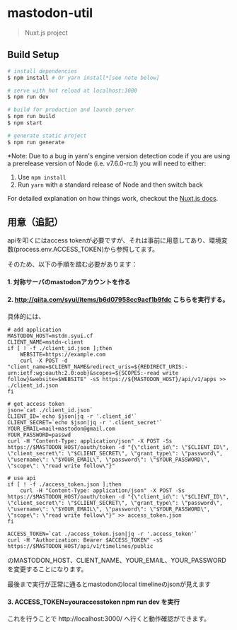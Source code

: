 # mastodon-util

> Nuxt.js project

## Build Setup

``` bash
# install dependencies
$ npm install # Or yarn install*[see note below]

# serve with hot reload at localhost:3000
$ npm run dev

# build for production and launch server
$ npm run build
$ npm start

# generate static project
$ npm run generate
```

*Note: Due to a bug in yarn's engine version detection code if you are
using a prerelease version of Node (i.e. v7.6.0-rc.1) you will need to either:
  1. Use `npm install`
  2. Run `yarn` with a standard release of Node and then switch back

For detailed explanation on how things work, checkout the [Nuxt.js docs](https://github.com/nuxt/nuxt.js).

## 用意（追記）

apiを叩くにはaccess tokenが必要ですが、それは事前に用意してあり、環境変数(process.env.ACCESS_TOKEN)から参照してます。

そのため、以下の手順を踏む必要があります：

#### 1. 対称サーバのmastodonアカウントを作る

#### 2. http://qiita.com/syui/items/b6d07958cc9acf1b9fdc こちらを実行する。

具体的には、

```shellscript
# add application
MASTODON_HOST=mstdn.syui.cf
CLIENT_NAME=mstdn-client
if [ ! -f ./client_id.json ];then
    WEBSITE=https://example.com
    curl -X POST -d "client_name=$CLIENT_NAME&redirect_uris=${REDIRECT_URIS:-urn:ietf:wg:oauth:2.0:oob}&scopes=${SCOPES:-read write follow}&website=$WEBSITE" -sS https://${MASTODON_HOST}/api/v1/apps >> ./client_id.json
fi

# get access token
json=`cat ./client_id.json`
CLIENT_ID=`echo $json|jq -r '.client_id'`
CLIENT_SECRET=`echo $json|jq -r '.client_secret'`
YOUR_EMAIL=mail+mastodon@gmail.com
YOUR_PASSWORD=passwd
curl -H "Content-Type: application/json" -X POST -Ss https://$MASTODON_HOST/oauth/token -d "{\"client_id\": \"$CLIENT_ID\", \"client_secret\": \"$CLIENT_SECRET\", \"grant_type\": \"password\", \"username\": \"$YOUR_EMAIL\", \"password\": \"$YOUR_PASSWORD\", \"scope\": \"read write follow\"}"

# use api
if [ ! -f ./access_token.json ];then
    curl -H "Content-Type: application/json" -X POST -Ss https://$MASTODON_HOST/oauth/token -d "{\"client_id\": \"$CLIENT_ID\", \"client_secret\": \"$CLIENT_SECRET\", \"grant_type\": \"password\", \"username\": \"$YOUR_EMAIL\", \"password\": \"$YOUR_PASSWORD\", \"scope\": \"read write follow\"}" >> access_token.json
fi

ACCESS_TOKEN=`cat ./access_token.json|jq -r '.access_token'`
curl -H "Authorization: Bearer $ACCESS_TOKEN" -sS https://$MASTODON_HOST/api/v1/timelines/public
```

のMASTODON_HOST、CLIENT_NAME、YOUR_EMAIL、YOUR_PASSWORDを変更することになります。

最後まで実行が正常に通るとmastodonのlocal timelineのjsonが見えます

#### 3. ACCESS_TOKEN=youraccesstoken npm run dev を実行

これを行うことで http://localhost:3000/ へ行くと動作確認ができます。
